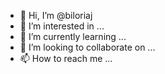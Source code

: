 - 👋 Hi, I’m @biloriaj
- 👀 I’m interested in ...
- 🌱 I’m currently learning ...
- 💞️ I’m looking to collaborate on ...
- 📫 How to reach me ...

<!---
biloriaj/biloriaj is a ✨ special ✨ repository because its `README.md` (this file) appears on your GitHub profile.
You can click the Preview link to take a look at your changes.
--->
